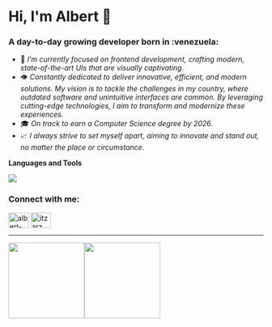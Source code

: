 <h1>Hi, I'm Albert 👋</h1>
<h3>A day-to-day growing developer born in :venezuela:</h3>

- 🌱 *I’m currently focused on frontend development, crafting modern, state-of-the-art UIs that are visually captivating.*
- 👁️ *Constantly dedicated to deliver innovative, efficient, and modern solutions. My vision is to tackle the challenges in my country, where outdated software and unintuitive interfaces are common. By leveraging cutting-edge technologies, I aim to transform and modernize these experiences.*
- 🎓 *On track to earn a Computer Science degree by 2026.*
- 📈 *I always strive to set myself apart, aiming to innovate and stand out, no matter the place or circumstance.*

**Languages and Tools**

<code><img src="https://skillicons.dev/icons?i=html,css,bootstrap,javascript,react,astro,tailwind,c,nodejs,postgres,mysql,figma&theme=dark"/></code>
<h3 align="left">Connect with me:</h3>
<p align="left">
<a href="https://linkedin.com/in/albert-rojas-7190a8243" target="blank"><img align="center" src="https://raw.githubusercontent.com/rahuldkjain/github-profile-readme-generator/master/src/images/icons/Social/linked-in-alt.svg" alt="albert-rojas-7190a8243" height="30" width="40" /></a>
<a href="https://discord.gg/itzarz" target="blank"><img align="center" src="https://raw.githubusercontent.com/rahuldkjain/github-profile-readme-generator/master/src/images/icons/Social/discord.svg" alt="itzarz" height="30" width="40" /></a>
</p>
<hr>
<div><img height="150px" src="https://github-readme-stats.vercel.app/api?username=ItzARz&sshow_icons=true&theme=gotham&count_private=true" /><img height="150px" src="https://github-readme-stats.vercel.app/api/top-langs?username=ItzARz&layout=compact&theme=monokai&count_private=true" /></div>
<br />
